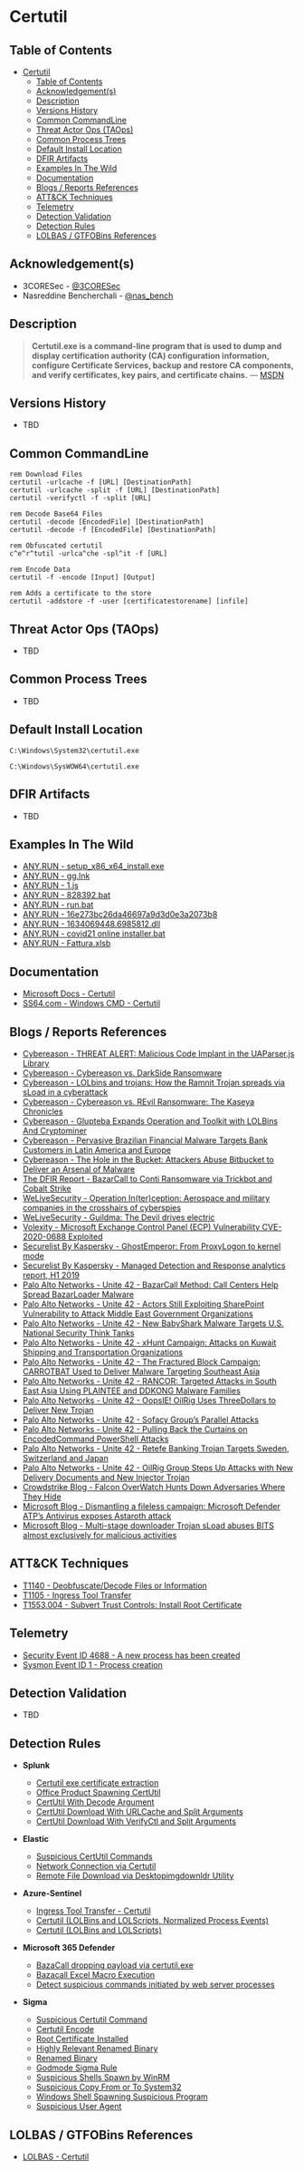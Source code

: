 # Certutil

## Table of Contents

- [Certutil](#certutil)
  - [Table of Contents](#table-of-contents)
  - [Acknowledgement(s)](#acknowledgements)
  - [Description](#description)
  - [Versions History](#versions-history)
  - [Common CommandLine](#common-commandline)
  - [Threat Actor Ops (TAOps)](#threat-actor-ops-taops)
  - [Common Process Trees](#common-process-trees)
  - [Default Install Location](#default-install-location)
  - [DFIR Artifacts](#dfir-artifacts)
  - [Examples In The Wild](#examples-in-the-wild)
  - [Documentation](#documentation)
  - [Blogs / Reports References](#blogs--reports-references)
  - [ATT&CK Techniques](#attck-techniques)
  - [Telemetry](#telemetry)
  - [Detection Validation](#detection-validation)
  - [Detection Rules](#detection-rules)
  - [LOLBAS / GTFOBins References](#lolbas--gtfobins-references)

## Acknowledgement(s)

- 3CORESec - [@3CORESec](https://twitter.com/3CORESec)
- Nasreddine Bencherchali - [@nas_bench](https://twitter.com/nas_bench)

## Description

> **Certutil.exe is a command-line program that is used to dump and display certification authority (CA) configuration information, configure Certificate Services, backup and restore CA components, and verify certificates, key pairs, and certificate chains.** — [MSDN](https://docs.microsoft.com/en-us/windows-server/administration/windows-commands/certutil)

## Versions History

- TBD

## Common CommandLine

```batch
rem Download Files
certutil -urlcache -f [URL] [DestinationPath]
certutil -urlcache -split -f [URL] [DestinationPath]
certutil -verifyctl -f -split [URL]

rem Decode Base64 Files
certutil -decode [EncodedFile] [DestinationPath]
certutil -decode -f [EncodedFile] [DestinationPath]

rem Obfuscated certutil
c^e^r^tutil -urlca^che -spl^it -f [URL]

rem Encode Data
certutil -f -encode [Input] [Output]

rem Adds a certificate to the store
certutil -addstore -f -user [certificatestorename] [infile]
```

## Threat Actor Ops (TAOps)

- TBD

## Common Process Trees

- TBD

## Default Install Location

```batch
C:\Windows\System32\certutil.exe

C:\Windows\SysWOW64\certutil.exe
```

## DFIR Artifacts

- TBD

## Examples In The Wild

- [ANY.RUN - setup_x86_x64_install.exe](https://app.any.run/tasks/12bf82ab-5e67-41a7-8f8b-a592affa6c85/)
- [ANY.RUN - gg.lnk](https://app.any.run/tasks/03bb1566-7d3c-487f-974f-caa964c8931a/)
- [ANY.RUN - 1.js](https://app.any.run/tasks/e6312f6e-8f0c-4944-95c0-288bde8c9e97/)
- [ANY.RUN - 828392.bat](https://app.any.run/tasks/c1d20d66-f3e7-4a14-96a8-780381cda407/)
- [ANY.RUN - run.bat](https://app.any.run/tasks/424c10f5-4643-403b-8290-482c173d1af0/)
- [ANY.RUN - 16e273bc26da46697a9d3d0e3a2073b8](https://app.any.run/tasks/ec91a642-233c-4bd4-89da-cf131ff7131f/)
- [ANY.RUN - 1634069448.6985812.dll](https://app.any.run/tasks/8affbb93-f428-4160-bce1-e295e444ce3f/)
- [ANY.RUN - covid21 online installer.bat](https://app.any.run/tasks/e4af10ef-b856-4227-8b48-06a03950287d/)
- [ANY.RUN - Fattura.xlsb](https://app.any.run/tasks/7f76aae7-8e7a-4a6b-9852-96ee28d95cd9/)

## Documentation

- [Microsoft Docs - Certutil](https://docs.microsoft.com/en-us/windows-server/administration/windows-commands/certutil)
- [SS64.com - Windows CMD - Certutil](https://ss64.com/nt/certutil.html)

## Blogs / Reports References

- [Cybereason - THREAT ALERT: Malicious Code Implant in the UAParser.js Library](https://www.cybereason.com/blog/threat-alert-malicious-code-implant-in-the-uaparser.js-library)
- [Cybereason - Cybereason vs. DarkSide Ransomware](https://www.cybereason.com/blog/cybereason-vs-darkside-ransomware)
- [Cybereason - LOLbins and trojans: How the Ramnit Trojan spreads via sLoad in a cyberattack](https://www.cybereason.com/blog/banking-trojan-delivered-by-lolbins-ramnit-trojan)
- [Cybereason - Cybereason vs. REvil Ransomware: The Kaseya Chronicles](https://www.cybereason.com/blog/cybereason-vs-revil-ransomware-the-kaseya-chronicles)
- [Cybereason - Glupteba Expands Operation and Toolkit with LOLBins And Cryptominer](https://www.cybereason.com/blog/glupteba-expands-operation-and-toolkit-with-lolbins-cryptominer-and-router-exploit)
- [Cybereason - Pervasive Brazilian Financial Malware Targets Bank Customers in Latin America and Europe](https://www.cybereason.com/blog/brazilian-financial-malware-banking-europe-south-america)
- [Cybereason - The Hole in the Bucket: Attackers Abuse Bitbucket to Deliver an Arsenal of Malware](https://www.cybereason.com/blog/the-hole-in-the-bucket-attackers-abuse-bitbucket-to-deliver-an-arsenal-of-malware)
- [The DFIR Report - BazarCall to Conti Ransomware via Trickbot and Cobalt Strike](https://thedfirreport.com/2021/08/01/bazarcall-to-conti-ransomware-via-trickbot-and-cobalt-strike/)
- [WeLiveSecurity - Operation In(ter)ception: Aerospace and military companies in the crosshairs of cyberspies](https://www.welivesecurity.com/2020/06/17/operation-interception-aerospace-military-companies-cyberspies/)
- [WeLiveSecurity - Guildma: The Devil drives electric](https://www.welivesecurity.com/2020/03/05/guildma-devil-drives-electric/)
- [Volexity - Microsoft Exchange Control Panel (ECP) Vulnerability CVE-2020-0688 Exploited](https://www.volexity.com/blog/2020/03/06/microsoft-exchange-control-panel-ecp-vulnerability-cve-2020-0688-exploited/)
- [Securelist By Kaspersky - GhostEmperor: From ProxyLogon to kernel mode](https://securelist.com/ghostemperor-from-proxylogon-to-kernel-mode/104407/)
- [Securelist By Kaspersky - Managed Detection and Response analytics report, H1 2019](https://securelist.com/managed-detection-and-response-analytics-report/94076/)
- [Palo Alto Networks - Unite 42 - BazarCall Method: Call Centers Help Spread BazarLoader Malware](https://unit42.paloaltonetworks.com/bazarloader-malware/)
- [Palo Alto Networks - Unite 42 - Actors Still Exploiting SharePoint Vulnerability to Attack Middle East Government Organizations](https://unit42.paloaltonetworks.com/actors-still-exploiting-sharepoint-vulnerability/)
- [Palo Alto Networks - Unite 42 - New BabyShark Malware Targets U.S. National Security Think Tanks](https://unit42.paloaltonetworks.com/new-babyshark-malware-targets-u-s-national-security-think-tanks/)
- [Palo Alto Networks - Unite 42 - xHunt Campaign: Attacks on Kuwait Shipping and Transportation Organizations](https://unit42.paloaltonetworks.com/xhunt-campaign-attacks-on-kuwait-shipping-and-transportation-organizations/)
- [Palo Alto Networks - Unite 42 - The Fractured Block Campaign: CARROTBAT Used to Deliver Malware Targeting Southeast Asia](https://unit42.paloaltonetworks.com/unit42-the-fractured-block-campaign-carrotbat-malware-used-to-deliver-malware-targeting-southeast-asia/)
- [Palo Alto Networks - Unite 42 - RANCOR: Targeted Attacks in South East Asia Using PLAINTEE and DDKONG Malware Families](https://unit42.paloaltonetworks.com/unit42-rancor-targeted-attacks-south-east-asia-using-plaintee-ddkong-malware-families/)
- [Palo Alto Networks - Unite 42 - OopsIE! OilRig Uses ThreeDollars to Deliver New Trojan](https://unit42.paloaltonetworks.com/unit42-oopsie-oilrig-uses-threedollars-deliver-new-trojan/)
- [Palo Alto Networks - Unite 42 - Sofacy Group’s Parallel Attacks](https://unit42.paloaltonetworks.com/unit42-sofacy-groups-parallel-attacks/)
- [Palo Alto Networks - Unite 42 - Pulling Back the Curtains on EncodedCommand PowerShell Attacks](https://unit42.paloaltonetworks.com/unit42-pulling-back-the-curtains-on-encodedcommand-powershell-attacks/)
- [Palo Alto Networks - Unite 42 - Retefe Banking Trojan Targets Sweden, Switzerland and Japan](https://unit42.paloaltonetworks.com/retefe-banking-trojan-targets-sweden-switzerland-and-japan/)
- [Palo Alto Networks - Unite 42 - OilRig Group Steps Up Attacks with New Delivery Documents and New Injector Trojan](https://unit42.paloaltonetworks.com/unit42-oilrig-group-steps-attacks-new-delivery-documents-new-injector-trojan/)
- [Crowdstrike Blog - Falcon OverWatch Hunts Down Adversaries Where They Hide](https://www.crowdstrike.com/blog/four-popular-defensive-evasion-techniques-in-2021/)
- [Microsoft Blog - Dismantling a fileless campaign: Microsoft Defender ATP’s Antivirus exposes Astaroth attack](https://www.microsoft.com/security/blog/2019/07/08/dismantling-a-fileless-campaign-microsoft-defender-atp-next-gen-protection-exposes-astaroth-attack/)
- [Microsoft Blog - Multi-stage downloader Trojan sLoad abuses BITS almost exclusively for malicious activities](https://www.microsoft.com/security/blog/2019/12/12/multi-stage-downloader-trojan-sload-abuses-bits-almost-exclusively-for-malicious-activities/)

## ATT&CK Techniques

- [T1140 - Deobfuscate/Decode Files or Information](https://attack.mitre.org/techniques/T1140)
- [T1105 - Ingress Tool Transfer](https://attack.mitre.org/techniques/T1105)
- [T1553.004 - Subvert Trust Controls: Install Root Certificate](https://attack.mitre.org/techniques/T1553/004)

## Telemetry

- [Security Event ID 4688 - A new process has been created](https://www.ultimatewindowssecurity.com/securitylog/encyclopedia/event.aspx?eventID=4688)
- [Sysmon Event ID 1 - Process creation](https://www.ultimatewindowssecurity.com/securitylog/encyclopedia/event.aspx?eventid=90001)

## Detection Validation

- TBD

## Detection Rules

- **Splunk**
  - [Certutil exe certificate extraction](https://research.splunk.com/endpoint/certutil_exe_certificate_extraction/)
  - [Office Product Spawning CertUtil](https://research.splunk.com/endpoint/office_product_spawning_certutil/)
  - [CertUtil With Decode Argument](https://research.splunk.com/endpoint/certutil_with_decode_argument/)
  - [CertUtil Download With URLCache and Split Arguments](https://research.splunk.com/endpoint/certutil_download_with_urlcache_and_split_arguments/)
  - [CertUtil Download With VerifyCtl and Split Arguments](https://research.splunk.com/endpoint/certutil_download_with_verifyctl_and_split_arguments/)

- **Elastic**
  - [Suspicious CertUtil Commands](https://github.com/elastic/detection-rules/blob/main/rules/windows/defense_evasion_suspicious_certutil_commands.toml)
  - [Network Connection via Certutil](https://github.com/elastic/detection-rules/blob/main/rules/windows/command_and_control_certutil_network_connection.toml)
  - [Remote File Download via Desktopimgdownldr Utility](https://github.com/elastic/detection-rules/blob/main/rules/windows/command_and_control_remote_file_copy_desktopimgdownldr.toml)

- **Azure-Sentinel**
  - [Ingress Tool Transfer - Certutil](https://github.com/Azure/Azure-Sentinel/blob/master/Solutions/FalconFriday/Analytic%20Rules/CertutilIngressToolTransfer.yaml)
  - [Certutil (LOLBins and LOLScripts, Normalized Process Events)](https://github.com/Azure/Azure-Sentinel/blob/master/Hunting%20Queries/ASimProcess/imProcess_Certutil-LOLBins.yaml)
  - [Certutil (LOLBins and LOLScripts)](https://github.com/Azure/Azure-Sentinel/blob/master/Hunting%20Queries/SecurityEvent/Certutil-LOLBins.yaml)

- **Microsoft 365 Defender**
  - [BazaCall dropping payload via certutil.exe](https://github.com/microsoft/Microsoft-365-Defender-Hunting-Queries/blob/master/Campaigns/Bazacall/Dropping%20payload%20via%20certutil.md)
  - [Bazacall Excel Macro Execution](https://github.com/microsoft/Microsoft-365-Defender-Hunting-Queries/blob/master/Campaigns/Bazacall/Excel%20Macro%20Execution.md)
  - [Detect suspicious commands initiated by web server processes](https://github.com/microsoft/Microsoft-365-Defender-Hunting-Queries/blob/master/Discovery/detect-suspicious-commands-initiated-by-web-server-processes.md)

- **Sigma**
  - [Suspicious Certutil Command](https://github.com/SigmaHQ/sigma/blob/master/rules/windows/process_creation/win_susp_certutil_command.yml)
  - [Certutil Encode](https://github.com/SigmaHQ/sigma/blob/master/rules/windows/process_creation/win_susp_certutil_encode.yml)
  - [Root Certificate Installed](https://github.com/SigmaHQ/sigma/blob/master/rules/windows/process_creation/process_creation_root_certificate_installed.yml)
  - [Highly Relevant Renamed Binary](https://github.com/SigmaHQ/sigma/blob/master/rules/windows/process_creation/win_renamed_binary_highly_relevant.yml)
  - [Renamed Binary](https://github.com/SigmaHQ/sigma/blob/master/rules/windows/process_creation/win_renamed_binary.yml)
  - [Godmode Sigma Rule](https://github.com/SigmaHQ/sigma/blob/master/other/godmode_sigma_rule.yml)
  - [Suspicious Shells Spawn by WinRM](https://github.com/SigmaHQ/sigma/blob/master/rules/windows/process_access/win_susp_shell_spawn_from_winrm.yml)
  - [Suspicious Copy From or To System32](https://github.com/SigmaHQ/sigma/blob/master/rules/windows/process_creation/win_susp_copy_system32.yml)
  - [Windows Shell Spawning Suspicious Program](https://github.com/SigmaHQ/sigma/blob/master/rules/windows/process_creation/win_shell_spawn_susp_program.yml)
  - [Suspicious User Agent](https://github.com/SigmaHQ/sigma/blob/master/rules/proxy/proxy_ua_suspicious.yml)

## LOLBAS / GTFOBins References

- [LOLBAS - Certutil](https://lolbas-project.github.io/lolbas/Binaries/Certutil/)
